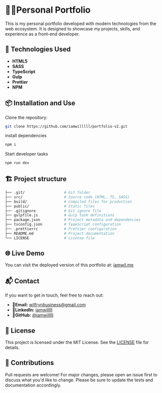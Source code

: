 # 🧑🏻Personal Portfolio

This is my personal portfolio developed with modern technologies from the web ecosystem. It is designed to showcase my projects, skills, and experience as a front-end developer.

## 🚀 Technologies Used

- **HTML5**
- **SASS**
- **TypeScript**
- **Gulp**
- **Prettier**
- **NPM**

## 📦 Installation and Use

Clone the repository:

```bash
git clone https://github.com/iamwilllll/portfolio-v2.git
```

install dependencies

```bash
npm i
```

Start developer tasks

```bash
npm run dev
```

## 🏗️ Project structure

```bash
├── .git/                  # Git folder
├── src/                   # Source code (HTML, TS, SASS)
├── build/                 # Compiled files for production
├── public/                # Static files
├── .gitignore             # Git ignore file
├── gulpfile.js            # Gulp task definitions
├── package.json           # Project metadata and dependencies
├── tsconfig.json          # TypeScript configuration
├── .prettierrc            # Prettier configuration
├── README.md              # Project documentation
└── LICENSE                # License file

```

## 🌐 Live Demo
You can visit the deployed version of this portfolio at: [iamwil.me](https://iamwil.me)

## 📬 Contact
If you want to get in touch, feel free to reach out:

- 📧**Email:** [wilfrynbusiness@gmail.com](mailto:wilfrynbusiness@gmail.com)
- 💼**LinkedIn:** [iamwilllll](https://www.linkedin.com/in/iamwilllll/?originalSubdomain=do)
- 🐙**GitHub:** [@iamwilllll](https://github.com/iamwilllll)

## 📄 License

This project is licensed under the MIT License. See the [LICENSE](./LICENSE) file for details.

## 🤝 Contributions

Pull requests are welcome! For major changes, please open an issue first to discuss what you'd like to change. Please be sure to update the tests and documentation accordingly.